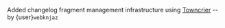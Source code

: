 Added changelog fragment management infrastructure using [Towncrier][towncrier]
-- by {user}`webknjaz`

[towncrier]: https://github.com/twisted/towncrier
